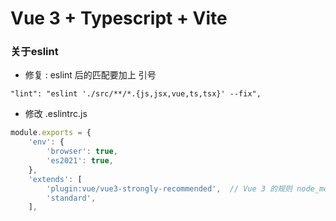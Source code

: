 # Vue 3 + Typescript + Vite


### 关于eslint 
- 修复 : eslint 后的匹配要加上 引号
```
"lint": "eslint './src/**/*.{js,jsx,vue,ts,tsx}' --fix",   
```
- 修改 .eslintrc.js
```js
module.exports = {
    'env': {
        'browser': true,
        'es2021': true,
    },
    'extends': [
        'plugin:vue/vue3-strongly-recommended',  // Vue 3 的规则 node_modules/eslint-plugin-vue/lib/configs/vue3-strongly-recommended.js
        'standard',
    ],
```
